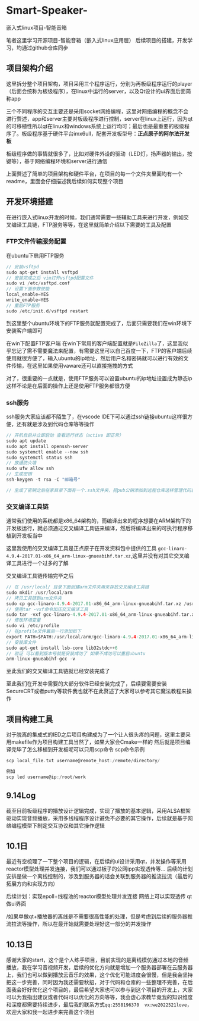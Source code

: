 # Smart-Speaker-
嵌入式linux项目-智能音箱

笔者这里学习开源项目-智能音箱（嵌入式linux应用层）
后续项目的搭建，开发学习，均通过github仓库同步



## 项目架构介绍



这里拆分整个项目架构，项目采用三个程序运行，分别为再板级程序运行的player（后面会统称为板级程序），在linux中运行的server，以及Qt设计的ui界面后面简称app

三个不同程序的交互主要还是采用socket网络编程，这里对网络编程的概念不会进行赘述，app和server主要对板级程序进行控制，server在linux上运行，因为qt的可移植性所以qt在linux和windows系统上运行均可；最后也是最重要的板级程序了。板级程序基于硬件平台imx6ull，配套开发板型号：**正点原子的阿尔法开发板**

板级程序做的事情就很多了，比如对硬件外设的驱动（LED灯，扬声器的输出，按键等），基于网络编程环境和server进行通信


上面赘述了简单的项目架构和硬件平台，在项目的每一个文件夹里面均有一个readme，里面会仔细描述我后续如何实现整个项目

## 开发环境搭建

在进行嵌入式linux开发的时候，我们通常需要一些辅助工具来进行开发，例如交叉编译工具链，FTP服务等等，在这里就简单介绍以下需要的工具及配置

### FTP文件传输服务配置

在ubuntu下启用FTP服务

```c
// 安装vsftpd
sudo apt-get install vsftpd 
// 安装完成之后 vim打开vsftpd配置文件
sudo vi /etc/vsftpd.conf
// 设置下面参数使能
local_enable=YES 
write_enable=YES 
// 重启FTP服务
sudo /etc/init.d/vsftpd restart 
```
到这里整个ubuntu环境下的FTP服务就配置完成了，后面只需要我们在win环境下安装客户端即可

在win下配置FTP客户端
在win下常用的客户端配置就是`FileZilla`了，这里我似乎忘记了需不需要魔法来配置，有需要这里可以自己百度一下，FTP的客户端后续使用就很方便了，输入ubuntu的ip地址，然后用户名和密码就可以进行有效的文件传输，在这里如果使用vaware还可以直接拖拽的方式

对了，很重要的一点就是，使用FTP服务可以设置ubuntu的ip地址设置成为静态ip这样不论是在后面的操作上还是使用FTP服务都很方便

### ssh服务

ssh服务大家应该都不陌生了，在vscode IDE下可以通过ssh链接ubuntu这样很方便，还有就是涉及到代码仓库等等操作
```c
// 开机自启并立即启动 查看运行状态（active 即正常）
sudo apt update
sudo apt install openssh-server
sudo systemctl enable --now ssh      
sudo systemctl status ssh       
// 放通防火墙
sudo ufw allow ssh   
// 生成密钥
ssh-keygen -t rsa -C "邮箱号"

// 生成了密钥之后在家目录下面有一个.ssh文件夹，把pub公钥添加到远程仓库这样管理代码就会很方便
```



### 交叉编译工具链

通常我们使用的系统都是x86_64架构的，而编译出来的程序想要在ARM架构下的开发板运行，就必须通过交叉编译工具链来编译，然后将编译出来的可执行程序移植到开发板当中

这里我使用的交叉编译工具是正点原子在开发资料包中提供的工具
`gcc-linaro-4.9.4-2017.01-x86_64_arm-linux-gnueabihf.tar.xz`,这里并没有对其它交叉编译工具进行一个过多的了解

交叉编译工具链传输完毕之后
```c
// 在 /usr/local/ 目录下面创建arm文件夹用来存放交叉编译工具链 
sudo mkdir /usr/local/arm 
// 拷贝工具链到arm文件夹
sudo cp gcc-linaro-4.9.4-2017.01-x86_64_arm-linux-gnueabihf.tar.xz /usr/local/arm/ -f 
// 使用tar -vxf命令加压交叉编译工具
sudo tar -vxf gcc-linaro-4.9.4-2017.01-x86_64_arm-linux-gnueabihf.tar.xz 
// 修改环境变量
sudo vi /etc/profile 
// 在profile文件最后一行添加如下
export PATH=$PATH:/usr/local/arm/gcc-linaro-4.9.4-2017.01-x86_64_arm-linux-gnueabihf/bin 
// 安装库文件
sudo apt-get install lsb-core lib32stdc++6 
// 验证 可以看到版本号就是安装成功了 如果不成功可以重启ubuntu
arm-linux-gnueabihf-gcc -v 

```
至此我们的交叉编译工具链就已经安装完成了

至此我们在开发中需要的大部分软件已经安装完成了，后续要需要安装SecureCRT或者putty等软件我也就不在此赘述了大家可以参考其它魔法教程来操作


## 项目构建工具

对于脱离的集成式的IED之后项目构建成为了一个让人很头疼的问题，这里主要采用makefile作为项目构建工具当然了，如果大家会Cmake一样的
然后就是项目编译完毕了怎么移植到开发板呢可以只用scp命令
scp命令示例
```c
scp local_file.txt username@remote_host:/remote/directory/

例如
scp led username@ip:/root/work
```

## 9.14Log

截至目前板级程序的播放设计逻辑完成，实现了播放的基本逻辑，采用ALSA框架驱动实现音频播放，采用多线程程序设计避免不必要的其它操作，后续就是基于网络编程模型下制定交互协议和其它操作逻辑

## 10.1日
最近有空梳理了一下整个项目的逻辑，在后续的ui设计采用qt，并发操作等采用reactor模型处理并发连接，我们可以通过板子的公网ipp实现透传等...
后续的计划安排是做一个离线控制的，涉及到服务器的话会关联到服务器的推流拉流（最后的拓展方向和实现方向）

后续计划：实现epoll+线程池的reactor模型处理并发连接
网络上可以实现透传
qt做ui界面

/如果单做qt+播放器的离线是不需要很高性能的处理，但是考虑到后续的服务器推流拉流等操作，所以在最开始就需要处理好这一部分的并发操作


## 10.13日
感谢大家的start，这个是个人练手项目，目前实现的是离线模仿通过本地的音频播放，我在学习音视频开发，后续的优化方向就是增加一个服务器部署在云服务器上，我们也可以做到播放云音乐的效果，这个优化可能进度会很慢，但是我会坚持把这一步完善，同时因为我还需要秋招，对于代码和仓库的一些整理不完善，在后面我会好好优化这个项目的，最后希望大家也可以参与到这个项目的开发上，大家可以为我指出建议或者代码可以优化的方向等等，我会虚心求教毕竟我的知识维度和深度都需要持续进步，最后我的联系方式`qq:2558196370  vx:we2022521love`，欢迎大家和我一起进步来完善这个项目
